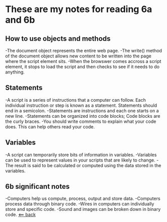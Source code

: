 # These are my notes for reading 6a and 6b

## How to use objects and methods

-The document object represents the entire web page.
-The write() method of the document object allows new content to be written into the page where the script element sits.
-When the browswer comes accross a script element, it stops to load the script and then checks to see if it needs to do anything.

## Statements

-A script is a series of instructions that a computer can follow. Each individual instruction or step is known as a statement. Statements should end in a semicolon.
-Statements are instructions and each one starts on a new line.
-Statements can be organized into code blocks; Code blocks are the curly braces.
-You should write comments to explain what your code does. This can help others read your code.

## Variables

-A script can temporarily store bits of information in variables.
-Variables can be used to represent values in your scripts that are likely to change.
-The result is said to be calculated or computed using the data stored in the variables.

## 6b significant notes

-Computers help us compute, process, output and store data.
-Computers process data through binary code.
-Wires in computers can individually store and specific code.
-Sound and images can be broken down in binary code.
[<== back](README.md)